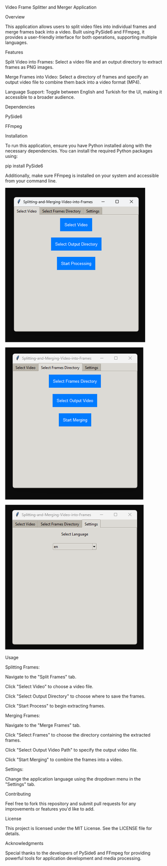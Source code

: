Video Frame Splitter and Merger Application

Overview

This application allows users to split video files into individual frames and merge frames back into a video. Built using PySide6 and FFmpeg, it provides a user-friendly interface for both operations, supporting multiple languages.

Features

Split Video into Frames: Select a video file and an output directory to extract frames as PNG images.

Merge Frames into Video: Select a directory of frames and specify an output video file to combine them back into a video format (MP4).

Language Support: Toggle between English and Turkish for the UI, making it accessible to a broader audience.

Dependencies

PySide6

FFmpeg



Installation

To run this application, ensure you have Python installed along with the necessary dependencies. You can install the required Python packages using:

pip install PySide6


Additionally, make sure FFmpeg is installed on your system and accessible from your command line.


![Splitting and Merging Video into Frames](https://github.com/numanacaronline/Splitting-and-Merging-Video-into-Frames/blob/main/1.png)

![Splitting and Merging Video into Frames](https://github.com/numanacaronline/Splitting-and-Merging-Video-into-Frames/blob/main/2.png)

![Splitting and Merging Video into Frames](https://github.com/numanacaronline/Splitting-and-Merging-Video-into-Frames/blob/main/3.png)

Usage

Splitting Frames:

Navigate to the "Split Frames" tab.

Click "Select Video" to choose a video file.

Click "Select Output Directory" to choose where to save the frames.

Click "Start Process" to begin extracting frames.

Merging Frames:

Navigate to the "Merge Frames" tab.

Click "Select Frames" to choose the directory containing the extracted frames.

Click "Select Output Video Path" to specify the output video file.

Click "Start Merging" to combine the frames into a video.

Settings:

Change the application language using the dropdown menu in the "Settings" tab.

Contributing

Feel free to fork this repository and submit pull requests for any improvements or features you'd like to add.

License

This project is licensed under the MIT License. See the LICENSE file for details.

Acknowledgments

Special thanks to the developers of PySide6 and FFmpeg for providing powerful tools for application development and media processing.
